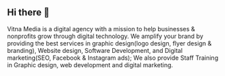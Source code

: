 ## Hi there 👋
Vitna Media is a digital agency with a mission to help businesses & 
nonprofits grow through digital technology. We amplify your brand by 
providing the best services in graphic design(logo design, flyer design & branding),
Website design, Software Development, and Digital marketing(SEO, Facebook & Instagram ads); 
We also provide Staff Training in Graphic design, web development and digital marketing.

